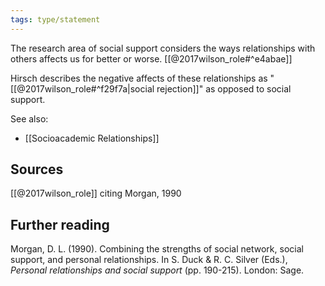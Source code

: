```yaml
---
tags: type/statement
---
```

The research area of social support considers the ways relationships with others affects us for better or worse. [[@2017wilson_role#^e4abae]]

Hirsch describes the negative affects of these relationships as "[[@2017wilson_role#^f29f7a|social rejection]]" as opposed to social support.

See also: 
- [[Socioacademic Relationships]]
## Sources
[[@2017wilson_role]] citing Morgan, 1990

## Further reading
Morgan, D. L. (1990). Combining the strengths of social network, social support, and personal relationships. In S. Duck & R. C. Silver (Eds.), *Personal relationships and social support* (pp. 190-215). London: Sage.
